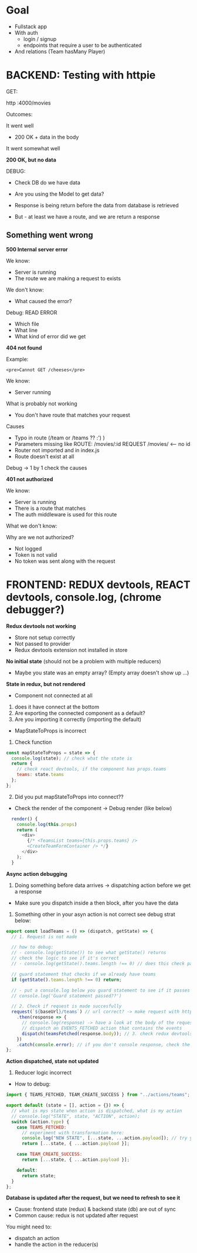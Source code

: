 # Goal

- Fullstack app
- With auth
  - login / signup
  - endpoints that require a user to be authenticated
- And relations (Team hasMany Player)

# BACKEND: Testing with httpie

GET:

http :4000/movies

Outcomes:

It went well

- 200 OK + data in the body

It went somewhat well

**200 OK, but no data**

DEBUG:

- Check DB do we have data
- Are you using the Model to get data?
- Response is being return before the data from database is retrieved

- But - at least we have a route, and we are return a response

## Something went wrong

**500 Internal server error**

We know:

- Server is running
- The route we are making a request to exists

We don't know:

- What caused the error?

Debug: READ ERROR

- Which file
- What line
- What kind of error did we get

**404 not found**

Example:

```
<pre>Cannot GET /cheeses</pre>
```

We know:

- Server running

What is probably not working

- You don't have route that matches your request

Causes

- Typo in route (/team or /teams ?? :') )
- Parameters missing like ROUTE: /movies/:id REQUEST /movies/ <-- no id
- Router not imported and in index.js
- Route doesn't exist at all

Debug -> 1 by 1 check the causes

**401 not authorized**

We know:

- Server is running
- There is a route that matches
- The auth middleware is used for this route

What we don't know:

Why are we not authorized?

- Not logged
- Token is not valid
- No token was sent along with the request

# FRONTEND: REDUX devtools, REACT devtools, console.log, (chrome debugger?)

**Redux devtools not working**

- Store not setup correctly
- Not passed to provider
- Redux devtools extension not installed in store

**No initial state** (should not be a problem with multiple reducers)

- Maybe you state was an empty array? (Empty array doesn't show up ...)

**State in redux, but not rendered**

- Component not connected at all

1. does it have connect at the bottom
1. Are exporting the connected component as a default?
1. Are you importing it correctly (importing the default)

- MapStateToProps is incorrect

1. Check function

```javascript
const mapStateToProps = state => {
  console.log(state); // check what the state is
  return {
    // check react devtools, if the component has props.teams
    teams: state.teams
  };
};
```

2. Did you put mapStateToProps into connect??

- Check the render of the component -> Debug render (like below)

```javascript
  render() {
    console.log(this.props)
    return (
      <div>
        {/* <TeamsList teams={this.props.teams} />
        <CreateTeamFormContainer /> */}
      </div>
    );
  }
```

**Async action debugging**

1. Doing something before data arrives -> dispatching action before we get a response

- Make sure you dispatch inside a then block, after you have the data

1. Something other in your asyn action is not correct see debug strat below:

```javascript
export const loadTeams = () => (dispatch, getState) => {
  // 1. Request is not made

  // how to debug:
  // - console.log(getState()) to see what getState() returns
  // check the logic to see if it's correct
  // - console.log(getState().teams.length !== 0) // does this check pass?

  // guard statement that checks if we already have teams
  if (getState().teams.length !== 0) return;

  // - put a console.log below you guard statement to see if it passes
  // console.log('Guard statement passed??')

  // 2. Check if request is made succesfully
  request(`${baseUrl}/teams`) // url correct? -> make request with httpie first
    .then(response => {
      // console.log(response) -> have a look at the body of the request or status code
      // dispatch an EVENTS_FETCHED action that contains the events
      dispatch(teamsFetched(response.body)); // 3. check redux devtools if action got dispatched
    })
    .catch(console.error); // if you don't console response, check the console for errors
};
```

**Action dispatched, state not updated**

1. Reducer logic incorrect

- How to debug:

```javascript
import { TEAMS_FETCHED, TEAM_CREATE_SUCCESS } from "../actions/teams";

export default (state = [], action = {}) => {
  // what is mys state when action is dispatched, what is my action
  // console.log("STATE", state, "ACTION", action);
  switch (action.type) {
    case TEAMS_FETCHED:
      // experiment with transformation here:
      console.log("NEW STATE", [...state, ...action.payload]); // try your transformation here
      return [...state, { ...action.payload }];

    case TEAM_CREATE_SUCCESS:
      return [...state, { ...action.payload }];

    default:
      return state;
  }
};
```

**Database is updated after the request, but we need to refresh to see it**

- Cause: frontend state (redux) & backend state (db) are out of sync
- Common cause: redux is not updated after request

You might need to:

- dispatch an action
- handle the action in the reducer(s)
